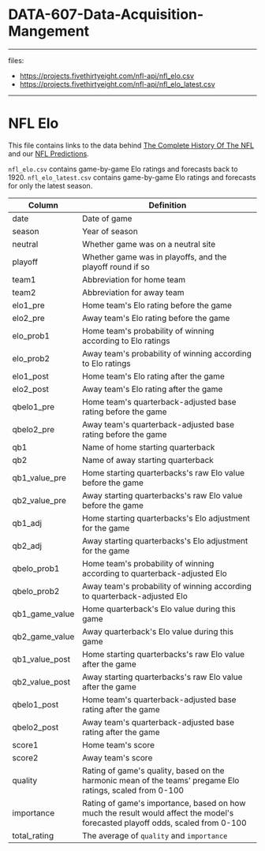 # DATA-607-Data-Acquisition-Mangement
---
files:
  - https://projects.fivethirtyeight.com/nfl-api/nfl_elo.csv
  - https://projects.fivethirtyeight.com/nfl-api/nfl_elo_latest.csv
---
# NFL Elo

This file contains links to the data behind [The Complete History Of The NFL](https://projects.fivethirtyeight.com/complete-history-of-the-nfl/) and our [NFL Predictions](https://projects.fivethirtyeight.com/2020-nfl-predictions/).

`nfl_elo.csv` contains game-by-game Elo ratings and forecasts back to 1920.
`nfl_elo_latest.csv` contains game-by-game Elo ratings and forecasts for only the latest season.

Column | Definition
-----| ---------
date | Date of game
season | Year of season
neutral | Whether game was on a neutral site
playoff | Whether game was in playoffs, and the playoff round if so
team1 | Abbreviation for home team
team2 | Abbreviation for away team
elo1_pre | Home team's Elo rating before the game
elo2_pre | Away team's Elo rating before the game
elo_prob1 | Home team's probability of winning according to Elo ratings
elo_prob2 | Away team's probability of winning according to Elo ratings
elo1_post | Home team's Elo rating after the game
elo2_post | Away team's Elo rating after the game
qbelo1_pre | Home team's quarterback-adjusted base rating before the game
qbelo2_pre | Away team's quarterback-adjusted base rating before the game
qb1 | Name of home starting quarterback
qb2 | Name of away starting quarterback
qb1_value_pre | Home starting quarterbacks's raw Elo value before the game
qb2_value_pre | Away starting quarterbacks's raw Elo value before the game
qb1_adj | Home starting quarterbacks's Elo adjustment for the game
qb2_adj | Away starting quarterbacks's Elo adjustment for the game
qbelo_prob1 | Home team's probability of winning according to quarterback-adjusted Elo
qbelo_prob2 | Away team's probability of winning according to quarterback-adjusted Elo
qb1_game_value | Home quarterback's Elo value during this game
qb2_game_value | Away quarterback's Elo value during this game
qb1_value_post | Home starting quarterbacks's raw Elo value after the game
qb2_value_post | Away starting quarterbacks's raw Elo value after the game
qbelo1_post | Home team's quarterback-adjusted base rating after the game
qbelo2_post | Away team's quarterback-adjusted base rating after the game
score1 | Home team's score
score2 | Away team's score
quality | Rating of game's quality, based on the harmonic mean of the teams’ pregame Elo ratings, scaled from 0-100
importance | Rating of game's importance, based on how much the result would affect the model's forecasted playoff odds, scaled from 0-100
total_rating | The average of `quality` and `importance`

